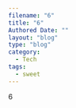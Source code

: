 ```yaml
---
filename: "6"
title: "6"
Authored Date: ""
layout: "blog"
type: "blog"
category:
  - Tech
tags:
  - sweet
---
```


6
